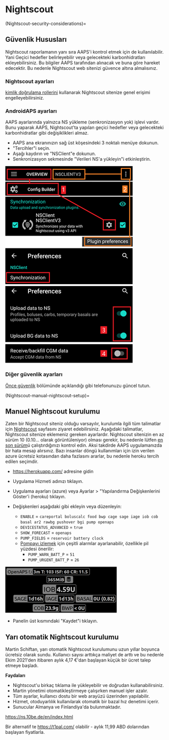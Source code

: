 # Nightscout

(Nightscout-security-considerations)=

## Güvenlik Hususları

Nightscout raporlamanın yanı sıra AAPS'i kontrol etmek için de kullanılabilir. Yani Geçici hedefler belirleyebilir veya gelecekteki karbonhidratları ekleyebilirsiniz. Bu bilgiler AAPS tarafından alınacak ve buna göre hareket edecektir. Bu nedenle Nightscout web sitenizi güvence altına almalısınız.

### Nightscout ayarları

[kimlik doğrulama rollerini](https://nightscout.github.io/nightscout/security) kullanarak Nightscout sitenize genel erişimi engelleyebilirsiniz.

### AndroidAPS ayarları

AAPS ayarlarında yalnızca NS yükleme (senkronizasyon yok) işlevi vardır. Bunu yaparak AAPS, Nightscout'ta yapılan geçici hedefler veya gelecekteki karbonhidratlar gibi değişiklikleri almaz.

* AAPS ana ekranınızın sağ üst köşesindeki 3 noktalı menüye dokunun.
* "Tercihler"i seçin.
* Aşağı kaydırın ve "NSClient"e dokunun.
* Senkronizasyon sekmesinde "Verileri NS'a yükleyin"i etkinleştirin.

![Yalnızca Nightscout yüklemesi](../images/NSsafety.png)

### Diğer güvenlik ayarları

[Önce güvenlik](../Getting-Started/Safety-first.md) bölümünde açıklandığı gibi telefonunuzu güncel tutun.

(Nightscout-manual-nightscout-setup)=

## Manuel Nightscout kurulumu

Zaten bir Nightscout siteniz olduğu varsayılır, kurulumla ilgili tüm talimatlar için [Nightscout](http://nightscout.github.io/nightscout/new_user/) sayfasını ziyaret edebilirsiniz. Aşağıdaki talimatlar, Nightscout sitenize eklemeniz gereken ayarlardır. Nightscout sitenizin en az sürüm 10 (0.10... olarak görüntüleniyor) olması gerekir, bu nedenle lütfen [en son sürüm](https://nightscout.github.io/update/update/#updating-your-site-to-the-latest-version)ü çalıştırdığınızı kontrol edin. Aksi takdirde AAPS uygulamanızda bir hata mesajı alırsınız. Bazı insanlar döngü kullanımları için izin verilen azure ücretsiz kotasından daha fazlasını ararlar, bu nedenle heroku tercih edilen seçimdir.

* https://herokuapp.com/ adresine gidin

* Uygulama Hizmeti adınızı tıklayın.

* Uygulama ayarları (azure) veya Ayarlar > "Yapılandırma Değişkenlerini Göster'i (heroku) tıklayın.

* Değişkenleri aşağıdaki gibi ekleyin veya düzenleyin:
  
  * `ENABLE` = `careportal boluscalc food bwp cage sage iage iob cob basal ar2 rawbg pushover bgi pump openaps`
  * `DEVICESTATUS_ADVANCED` = `true`
  * `SHOW_FORECAST` = `openaps`
  * `PUMP_FIELDS` = `reservoir battery clock`
  * [Pompayı izlemek](https://github.com/nightscout/cgm-remote-monitor#pump-pump-monitoring) için çeşitli alarmlar ayarlanabilir, özellikle pil yüzdesi önerilir: 
    * `PUMP_WARN_BATT_P` = `51`
    * `PUMP_URGENT_BATT_P` = `26` 

![Azure](../images/nightscout1.png)

* Panelin üst kısmındaki "Kaydet"i tıklayın.

## Yarı otomatik Nightscout kurulumu

Martin Schiftan, yarı otomatik Nightscout kurulumunu uzun yıllar boyunca ücretsiz olarak sundu. Kullanıcı sayısı arttıkça maliyet de arttı ve bu nedenle Ekim 2021'den itibaren aylık 4,17 €'dan başlayan küçük bir ücret talep etmeye başladı.

**Faydaları**

* Nightscout'u birkaç tıklama ile yükleyebilir ve doğrudan kullanabilirsiniz. 
* Martin yönetimi otomatikleştirmeye çalışırken manuel işler azalır.
* Tüm ayarlar, kullanıcı dostu bir web arayüzü üzerinden yapılabilir. 
* Hizmet, otoduyarlılık kullanılarak otomatik bir bazal hız denetimi içerir. 
* Sunucular Almanya ve Finlandiya'da bulunmaktadır.

<https://ns.10be.de/en/index.html>

Bir alternatif te <https://t1pal.com/> olabilir - aylık 11,99 ABD dolarından başlayan fiyatlarla.